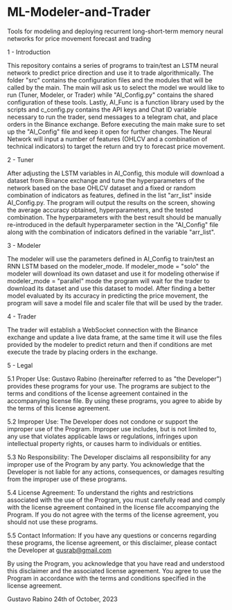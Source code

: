 # ML-Modeler-and-Trader
Tools for modeling and deploying recurrent long-short-term memory neural networks for price movement forecast and trading

1 - Introduction

This repository contains a series of programs to train/test an LSTM neural network to predict price direction and use it to trade algorithmically. The folder "src"  contains the configuration files and the modules that will be called by the main. The main will ask us to select the model we would like to run (Tuner, Modeler, or Trader) while "AI_Config.py" contains the shared configuration of these tools. Lastly, AI_Func is a function library used by the scripts and c_config.py contains the API keys and Chat ID variable necessary to run the trader, send messages to a telegram chat, and place orders in the Binance exchange. 
Before executing the main make sure to set up the "AI_Config" file and keep it open for further changes.
The Neural Network will input a number of features (OHLCV and a combination of technical indicators) to target the return and try to forecast price movement.

2 - Tuner

After adjusting the LSTM variables in AI_Config, this module will download a dataset from Binance exchange and tune the hyperparameters of the network based on the base OHLCV dataset and a fixed or random combination of indicators as features, defined in the list "arr_list" inside AI_Config.py.
The program will output the results on the screen, showing the average accuracy obtained, hyperparameters, and the tested combination. The hyperparameters with the best result should be manually re-introduced in the default hyperparameter section in the "AI_Config" file along with the combination of indicators defined in the variable "arr_list". 

3 - Modeler

The modeler will use the parameters defined in AI_Config to train/test an RNN LSTM based on the modeler_mode. If modeler_mode = "solo" the modeler will download its own dataset and use it for modeling otherwise if modeler_mode = "parallel" mode the program will wait for the trader to download its dataset and use this dataset to model. After finding a better model evaluated by its accuracy in predicting the price movement, the program will save a model file and scaler file that will be used by the trader.

4 - Trader

The trader will establish a WebSocket connection with the Binance exchange and update a live data frame, at the same time it will use the files provided by the modeler to predict return and then if conditions are met execute the trade by placing orders in the exchange.

5 - Legal 

5.1 Proper Use: Gustavo Rabino (hereinafter referred to as "the Developer") provides these programs for your use. The programs are subject to the terms and conditions of the license agreement contained in the accompanying license file. By using these programs, you agree to abide by the terms of this license agreement.

5.2 Improper Use: The Developer does not condone or support the improper use of the Program. Improper use includes, but is not limited to, any use that violates applicable laws or regulations, infringes upon intellectual property rights, or causes harm to individuals or entities.

5.3 No Responsibility: The Developer disclaims all responsibility for any improper use of the Program by any party. You acknowledge that the Developer is not liable for any actions, consequences, or damages resulting from the improper use of these programs.

5.4 License Agreement: To understand the rights and restrictions associated with the use of the Program, you must carefully read and comply with the license agreement contained in the license file accompanying the Program. If you do not agree with the terms of the license agreement, you should not use these programs.

5.5 Contact Information: If you have any questions or concerns regarding these programs, the license agreement, or this disclaimer, please contact the Developer at gusrab@gmail.com

By using the Program, you acknowledge that you have read and understood this disclaimer and the associated license agreement. You agree to use the Program in accordance with the terms and conditions specified in the license agreement.

Gustavo Rabino
24th of October, 2023

